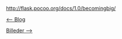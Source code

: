 http://flask.pocoo.org/docs/1.0/becomingbig/ 


[<-- Blog](https://github.com/michael2750/Flask_on_NGINX/tree/master/index)
  
<a href="https://github.com/michael2750/Flask_on_NGINX/tree/master/images" align="right"> Billeder --> </a>
